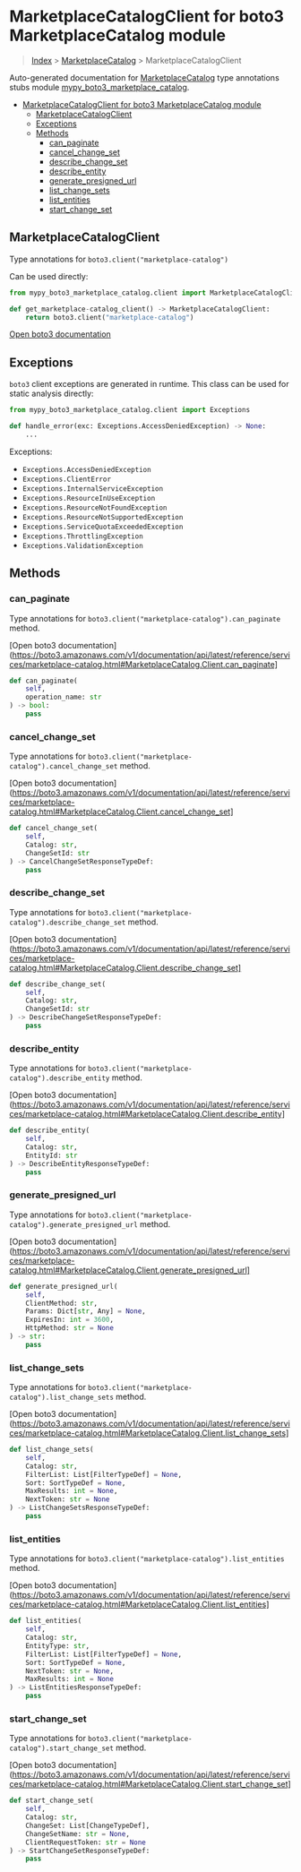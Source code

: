 # MarketplaceCatalogClient for boto3 MarketplaceCatalog module

> [Index](../README.md) > [MarketplaceCatalog](./README.md) > MarketplaceCatalogClient

Auto-generated documentation for [MarketplaceCatalog](https://boto3.amazonaws.com/v1/documentation/api/latest/reference/services/marketplace-catalog.html#MarketplaceCatalog)
type annotations stubs module [mypy_boto3_marketplace_catalog](https://pypi.org/project/mypy-boto3-marketplace-catalog/).

- [MarketplaceCatalogClient for boto3 MarketplaceCatalog module](#marketplacecatalogclient-for-boto3-marketplacecatalog-module)
  - [MarketplaceCatalogClient](#marketplacecatalogclient)
  - [Exceptions](#exceptions)
  - [Methods](#methods)
    - [can_paginate](#can_paginate)
    - [cancel_change_set](#cancel_change_set)
    - [describe_change_set](#describe_change_set)
    - [describe_entity](#describe_entity)
    - [generate_presigned_url](#generate_presigned_url)
    - [list_change_sets](#list_change_sets)
    - [list_entities](#list_entities)
    - [start_change_set](#start_change_set)

## MarketplaceCatalogClient

Type annotations for `boto3.client("marketplace-catalog")`

Can be used directly:

```python
from mypy_boto3_marketplace_catalog.client import MarketplaceCatalogClient

def get_marketplace-catalog_client() -> MarketplaceCatalogClient:
    return boto3.client("marketplace-catalog")
```

[Open boto3 documentation](https://boto3.amazonaws.com/v1/documentation/api/latest/reference/services/marketplace-catalog.html#MarketplaceCatalog.Client)

## Exceptions


`boto3` client exceptions are generated in runtime. This class can be used for static analysis directly:

```python
from mypy_boto3_marketplace_catalog.client import Exceptions

def handle_error(exc: Exceptions.AccessDeniedException) -> None:
    ...
```


Exceptions:

- `Exceptions.AccessDeniedException`
- `Exceptions.ClientError`
- `Exceptions.InternalServiceException`
- `Exceptions.ResourceInUseException`
- `Exceptions.ResourceNotFoundException`
- `Exceptions.ResourceNotSupportedException`
- `Exceptions.ServiceQuotaExceededException`
- `Exceptions.ThrottlingException`
- `Exceptions.ValidationException`


## Methods


### can_paginate

Type annotations for `boto3.client("marketplace-catalog").can_paginate` method.

[Open boto3 documentation](https://boto3.amazonaws.com/v1/documentation/api/latest/reference/services/marketplace-catalog.html#MarketplaceCatalog.Client.can_paginate]

```python
def can_paginate(
    self,
    operation_name: str
) -> bool:
    pass
```

### cancel_change_set

Type annotations for `boto3.client("marketplace-catalog").cancel_change_set` method.

[Open boto3 documentation](https://boto3.amazonaws.com/v1/documentation/api/latest/reference/services/marketplace-catalog.html#MarketplaceCatalog.Client.cancel_change_set]

```python
def cancel_change_set(
    self,
    Catalog: str,
    ChangeSetId: str
) -> CancelChangeSetResponseTypeDef:
    pass
```

### describe_change_set

Type annotations for `boto3.client("marketplace-catalog").describe_change_set` method.

[Open boto3 documentation](https://boto3.amazonaws.com/v1/documentation/api/latest/reference/services/marketplace-catalog.html#MarketplaceCatalog.Client.describe_change_set]

```python
def describe_change_set(
    self,
    Catalog: str,
    ChangeSetId: str
) -> DescribeChangeSetResponseTypeDef:
    pass
```

### describe_entity

Type annotations for `boto3.client("marketplace-catalog").describe_entity` method.

[Open boto3 documentation](https://boto3.amazonaws.com/v1/documentation/api/latest/reference/services/marketplace-catalog.html#MarketplaceCatalog.Client.describe_entity]

```python
def describe_entity(
    self,
    Catalog: str,
    EntityId: str
) -> DescribeEntityResponseTypeDef:
    pass
```

### generate_presigned_url

Type annotations for `boto3.client("marketplace-catalog").generate_presigned_url` method.

[Open boto3 documentation](https://boto3.amazonaws.com/v1/documentation/api/latest/reference/services/marketplace-catalog.html#MarketplaceCatalog.Client.generate_presigned_url]

```python
def generate_presigned_url(
    self,
    ClientMethod: str,
    Params: Dict[str, Any] = None,
    ExpiresIn: int = 3600,
    HttpMethod: str = None
) -> str:
    pass
```

### list_change_sets

Type annotations for `boto3.client("marketplace-catalog").list_change_sets` method.

[Open boto3 documentation](https://boto3.amazonaws.com/v1/documentation/api/latest/reference/services/marketplace-catalog.html#MarketplaceCatalog.Client.list_change_sets]

```python
def list_change_sets(
    self,
    Catalog: str,
    FilterList: List[FilterTypeDef] = None,
    Sort: SortTypeDef = None,
    MaxResults: int = None,
    NextToken: str = None
) -> ListChangeSetsResponseTypeDef:
    pass
```

### list_entities

Type annotations for `boto3.client("marketplace-catalog").list_entities` method.

[Open boto3 documentation](https://boto3.amazonaws.com/v1/documentation/api/latest/reference/services/marketplace-catalog.html#MarketplaceCatalog.Client.list_entities]

```python
def list_entities(
    self,
    Catalog: str,
    EntityType: str,
    FilterList: List[FilterTypeDef] = None,
    Sort: SortTypeDef = None,
    NextToken: str = None,
    MaxResults: int = None
) -> ListEntitiesResponseTypeDef:
    pass
```

### start_change_set

Type annotations for `boto3.client("marketplace-catalog").start_change_set` method.

[Open boto3 documentation](https://boto3.amazonaws.com/v1/documentation/api/latest/reference/services/marketplace-catalog.html#MarketplaceCatalog.Client.start_change_set]

```python
def start_change_set(
    self,
    Catalog: str,
    ChangeSet: List[ChangeTypeDef],
    ChangeSetName: str = None,
    ClientRequestToken: str = None
) -> StartChangeSetResponseTypeDef:
    pass
```



